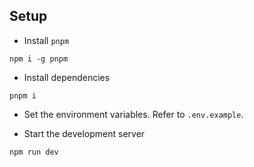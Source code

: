 ## Setup

- Install `pnpm`

```
npm i -g pnpm
```

- Install dependencies

```
pnpm i
```

- Set the environment variables. Refer to `.env.example`.

- Start the development server

```
npm run dev
```
